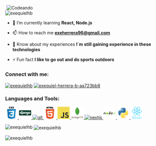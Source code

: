 

<img align="right" src="https://i.ibb.co/Jx35bxP/11.gif" alt="Codeando" width="500">

<p align="left"> <img src="https://komarev.com/ghpvc/?username=exequielhb&label=Profile%20views&color=0e75b6&style=flat" alt="exequielhb" /> </p>

- 🌱 I’m currently learning **React, Node.js**

- 📫 How to reach me **exeherrera96@gmail.com**

- 📄 Know about my experiences **I´m still gaining experience in these technologies**

- ⚡ Fun fact **I like to go out and do sports outdoors**

<h3 align="left">Connect with me:</h3>
<p align="left">
<a href="https://dev.to/exequielhb" target="blank"><img align="center" src="https://raw.githubusercontent.com/rahuldkjain/github-profile-readme-generator/master/src/images/icons/Social/devto.svg" alt="exequielhb" height="30" width="40" /></a>
<a href="https://linkedin.com/in/exequiel-herrera-b-aa723bb8" target="blank"><img align="center" src="https://raw.githubusercontent.com/rahuldkjain/github-profile-readme-generator/master/src/images/icons/Social/linked-in-alt.svg" alt="exequiel-herrera-b-aa723bb8" height="30" width="40" /></a>
</p>

<h3 align="left">Languages and Tools:</h3>
<p align="left"> <a href="https://www.w3schools.com/css/" target="_blank" rel="noreferrer"> <img src="https://raw.githubusercontent.com/devicons/devicon/master/icons/css3/css3-original-wordmark.svg" alt="css3" width="40" height="40"/> </a> <a href="https://www.djangoproject.com/" target="_blank" rel="noreferrer"> <img src="https://raw.githubusercontent.com/devicons/devicon/master/icons/django/django-original.svg" alt="django" width="40" height="40"/> </a> <a href="https://git-scm.com/" target="_blank" rel="noreferrer"> <img src="https://www.vectorlogo.zone/logos/git-scm/git-scm-icon.svg" alt="git" width="40" height="40"/> </a> <a href="https://www.w3.org/html/" target="_blank" rel="noreferrer"> <img src="https://raw.githubusercontent.com/devicons/devicon/master/icons/html5/html5-original-wordmark.svg" alt="html5" width="40" height="40"/> </a> <a href="https://developer.mozilla.org/en-US/docs/Web/JavaScript" target="_blank" rel="noreferrer"> <img src="https://raw.githubusercontent.com/devicons/devicon/master/icons/javascript/javascript-original.svg" alt="javascript" width="40" height="40"/> </a> <a href="https://www.mongodb.com/" target="_blank" rel="noreferrer"> <img src="https://raw.githubusercontent.com/devicons/devicon/master/icons/mongodb/mongodb-original-wordmark.svg" alt="mongodb" width="40" height="40"/> </a> <a href="https://nextjs.org/" target="_blank" rel="noreferrer"> <img src="https://cdn.worldvectorlogo.com/logos/nextjs-2.svg" alt="nextjs" width="40" height="40"/> </a> <a href="https://nodejs.org" target="_blank" rel="noreferrer"> <img src="https://raw.githubusercontent.com/devicons/devicon/master/icons/nodejs/nodejs-original-wordmark.svg" alt="nodejs" width="40" height="40"/> </a> <a href="https://www.python.org" target="_blank" rel="noreferrer"> <img src="https://raw.githubusercontent.com/devicons/devicon/master/icons/python/python-original.svg" alt="python" width="40" height="40"/> </a> <a href="https://reactjs.org/" target="_blank" rel="noreferrer"> <img src="https://raw.githubusercontent.com/devicons/devicon/master/icons/react/react-original-wordmark.svg" alt="react" width="40" height="40"/> </a> </p>

<p><img align="left" src="https://github-readme-stats.vercel.app/api/top-langs?username=exequielhb&show_icons=true&locale=en&layout=compact" alt="exequielhb" /></p>

<p>&nbsp;<img align="center" src="https://github-readme-stats.vercel.app/api?username=exequielhb&show_icons=true&locale=en" alt="exequielhb" /></p>

<p><img align="center" src="https://github-readme-streak-stats.herokuapp.com/?user=exequielhb&" alt="exequielhb" /></p>
